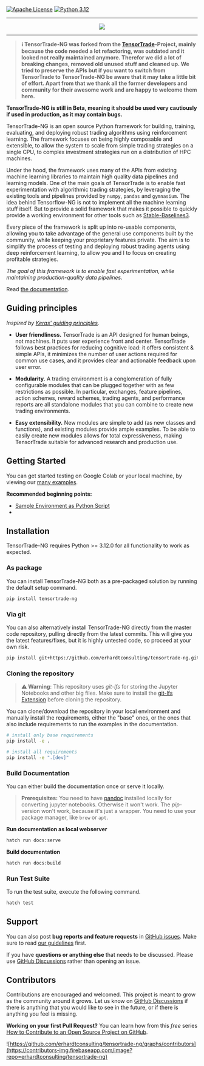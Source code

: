 ﻿[![Apache License](https://img.shields.io/github/license/erhardtconsulting/tensortrade-ng.svg?color=brightgreen)](http://www.apache.org/licenses/LICENSE-2.0)
[![Python 3.12](https://img.shields.io/badge/python-3.12-blue.svg)](https://www.python.org/downloads/release/python-3120/)

---

<div align="center">
  <img src="https://github.com/notadamking/tensortrade/blob/master/docs/source/_static/logo.jpg">
</div>

---

> **ℹ️ TensorTrade-NG was forked from the [TensorTrade](https://github.com/tensortrade-org/tensortrade)-Project, mainly because the code needed a lot refactoring, was outdated and it looked not really maintained anymore. Therefor we did a lot of breaking changes, removed old unused stuff and cleaned up. We tried to preserve the APIs but if you want to switch from TensorTrade to TensorTrade-NG be aware that it may take a little bit of effort. Apart from that we thank all the former developers and community for their awesome work and are happy to welcome them here.**

**TensorTrade-NG is still in Beta, meaning it should be used very cautiously if used in production, as it may contain bugs.**

TensorTrade-NG is an open source Python framework for building, training, evaluating, and deploying robust trading algorithms using reinforcement learning. The framework focuses on being highly composable and extensible, to allow the system to scale from simple trading strategies on a single CPU, to complex investment strategies run on a distribution of HPC machines.

Under the hood, the framework uses many of the APIs from existing machine learning libraries to maintain high quality data pipelines and learning models. One of the main goals of TensorTrade is to enable fast experimentation with algorithmic trading strategies, by leveraging the existing tools and pipelines provided by `numpy`, `pandas` and `gymnasium`. The idea behind Tensorflow-NG is not to implement all the machine learning stuff itself. But to provide a solid framework that makes it possible to quickly provide a working environment for other tools such as [Stable-Baselines3](https://stable-baselines3.readthedocs.io).

Every piece of the framework is split up into re-usable components, allowing you to take advantage of the general use components built by the community, while keeping your proprietary features private. The aim is to simplify the process of testing and deploying robust trading agents using deep reinforcement learning, to allow you and I to focus on creating profitable strategies.

_The goal of this framework is to enable fast experimentation, while maintaining production-quality data pipelines._

Read [the documentation](https://tensortrade-ng.io/).

## Guiding principles

_Inspired by [Keras' guiding principles](https://github.com/keras-team/keras)._

- **User friendliness.** TensorTrade is an API designed for human beings, not machines. It puts user experience front and center. TensorTrade follows best practices for reducing cognitive load: it offers consistent & simple APIs, it minimizes the number of user actions required for common use cases, and it provides clear and actionable feedback upon user error.

- **Modularity.** A trading environment is a conglomeration of fully configurable modules that can be plugged together with as few restrictions as possible. In particular, exchanges, feature pipelines, action schemes, reward schemes, trading agents, and performance reports are all standalone modules that you can combine to create new trading environments.

- **Easy extensibility.** New modules are simple to add (as new classes and functions), and existing modules provide ample examples. To be able to easily create new modules allows for total expressiveness, making TensorTrade suitable for advanced research and production use.

## Getting Started

You can get started testing on Google Colab or your local machine, by viewing our [many examples](https://github.com/erhardtconsulting/tensortrade-ng/tree/master/examples).

**Recommended beginning points:**

* [Sample Environment as Python Script](https://github.com/erhardtconsulting/tensortrade-ng/blob/main/examples/simple_training_environment.py)
* 

## Installation

TensorTrade-NG requires Python >= 3.12.0 for all functionality to work as expected.

### As package
You can install TensorTrade-NG both as a pre-packaged solution by running the default setup command.
```bash
pip install tensortrade-ng
```

### Via git
You can also alternatively install TensorTrade-NG directly from the master code repository, pulling directly from the latest commits. This will give you the latest features/fixes, but it is highly untested code, so proceed at your own risk.
```bash
pip install git+https://github.com/erhardtconsulting/tensortrade-ng.git
```

### Cloning the repository

> **⚠️ Warning**: This repository uses *git-lfs* for storing the Jupyter Notebooks and other big files. Make sure to install the [git-lfs Extension](https://git-lfs.com/) before cloning the repository.

You can clone/download the repository in your local environment and manually install the requirements, either the "base" ones, or the ones that also include requirements to run the examples in the documentation.

```bash
# install only base requirements
pip install -e .

# install all requirements
pip install -e ".[dev]"
```

### Build Documentation

You can either build the documentation once or serve it locally.

> **Prerequisites:** You need to have [pandoc](https://pandoc.org/installing.html) installed locally for converting jupyter notebooks. Otherwise it won't work. The *pip*-version won't work, because it's just a wrapper. You need to use your package manager, like `brew` or `apt`. 

**Run documentation as local webserver**

```bash
hatch run docs:serve
```

**Build documentation**

```bash
hatch run docs:build
```

### Run Test Suite

To run the test suite, execute the following command.

```bash
hatch test
```

## Support

You can also post **bug reports and feature requests** in [GitHub issues](https://github.com/erhardtconsulting/tensortrade-ng/issues). Make sure to read [our guidelines](https://github.com/erhardtconsulting/tensortrade-ng/blob/master/CONTRIBUTING.md) first.

If you have **questions or anything else** that needs to be discussed. Please use [GitHub Discussions](https://github.com/erhardtconsulting/tensortrade-ng/discussions) rather than opening an issue.


## Contributors

Contributions are encouraged and welcomed. This project is meant to grow as the community around it grows. Let us know on [GitHub Discussions](https://github.com/erhardtconsulting/tensortrade-ng/discussions) if there is anything that you would like to see in the future, or if there is anything you feel is missing.

**Working on your first Pull Request?** You can learn how from this _free_ series [How to Contribute to an Open Source Project on GitHub](https://egghead.io/series/how-to-contribute-to-an-open-source-project-on-github).

![https://github.com/erhardtconsulting/tensortrade-ng/graphs/contributors](https://contributors-img.firebaseapp.com/image?repo=erhardtconsulting/tensortrade-ng)
